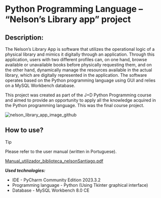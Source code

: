 # Python Programming Language – “Nelson’s Library app” project

## Description:

The Nelson’s Library App is software that utilizes the operational logic of a physical library and mimics it digitally through an application.
Through this application, users with two different profiles can, on one hand, browse available or unavailable books before physically requesting them, and on the other hand, dynamically manage the resources available in the actual library, which are digitally represented in the application.
The software operates based on the Python programming language using GUI and relies on a MySQL Workbench database.

This project was created as part of the J+D Python Programming course and aimed to provide an opportunity to apply all the knowledge acquired in the Python programming language. This was the final course project.

![nelson_library_app_image_github](https://github.com/NelsonSanti/NelsonLibraryApp/assets/168756191/98044198-956e-478c-89f4-d7540daba0c1)


## How to use?

> [!TIP]
> Please refer to the user manual (written in Portuguese).

[Manual_utilizador_biblioteca_nelsonSantiago.pdf](https://github.com/user-attachments/files/15776479/Manual_utilizador_biblioteca_nelsonSantiago.pdf)


***Used technologies:***
* IDE - PyCharm Community Edition 2023.3.2
* Programming language - Python (Using Tkinter graphical interface)
* Database - MySQL Workbench 8.0 CE

